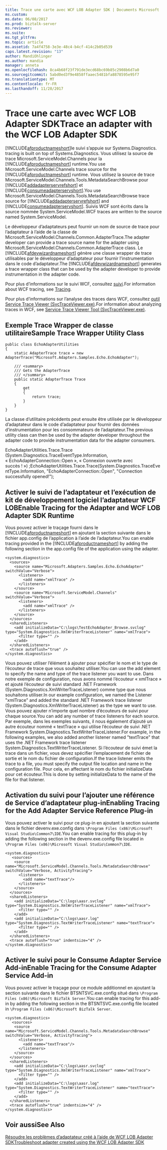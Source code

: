 ```yaml
---
title: Trace une carte avec WCF LOB Adapter SDK | Documents Microsoft
ms.custom: 
ms.date: 06/08/2017
ms.prod: biztalk-server
ms.reviewer: 
ms.suite: 
ms.tgt_pltfrm: 
ms.topic: article
ms.assetid: 7a4f4758-3e3e-48c4-b4cf-414c2b05d539
caps.latest.revision: "13"
author: MandiOhlinger
ms.author: mandia
manager: anneta
ms.openlocfilehash: 8ca4b68f23f791de3ecd68bc69b85c2908b6d7a0
ms.sourcegitcommit: 5abd0ed3f9e4858ffaaec5481bfa8878595e95f7
ms.translationtype: MT
ms.contentlocale: fr-FR
ms.lasthandoff: 11/28/2017
---
```

# <a name="trace-an-adapter-with-the-wcf-lob-adapter-sdk"></a><span data-ttu-id="8d2cf-102">Trace une carte avec WCF LOB Adapter SDK</span><span class="sxs-lookup"><span data-stu-id="8d2cf-102">Trace an adapter with the WCF LOB Adapter SDK</span></span>
[!INCLUDE[afproductnameshort](../../includes/afproductnameshort-md.md)]<span data-ttu-id="8d2cf-103">le suivi s’appuie sur Systems.Diagnostics.</span><span class="sxs-lookup"><span data-stu-id="8d2cf-103"> tracing is built on top of Systems.Diagnostics.</span></span> <span data-ttu-id="8d2cf-104">Vous utilisez la source de trace Microsoft.ServiceModel.Channels pour la [!INCLUDE[afproductnameshort](../../includes/afproductnameshort-md.md)] runtime.</span><span class="sxs-lookup"><span data-stu-id="8d2cf-104">You use Microsoft.ServiceModel.Channels trace source for the [!INCLUDE[afproductnameshort](../../includes/afproductnameshort-md.md)] runtime.</span></span>  <span data-ttu-id="8d2cf-105">Vous utilisez la source de trace Microsoft.ServiceModel.Channels.Tools.MetadataSearchBrowse pour [!INCLUDE[addadapterservrefshort](../../includes/addadapterservrefshort-md.md)] et [!INCLUDE[consumeadapterservshort](../../includes/consumeadapterservshort-md.md)].</span><span class="sxs-lookup"><span data-stu-id="8d2cf-105">You use Microsoft.ServiceModel.Channels.Tools.MetadataSearchBrowse trace source for [!INCLUDE[addadapterservrefshort](../../includes/addadapterservrefshort-md.md)] and [!INCLUDE[consumeadapterservshort](../../includes/consumeadapterservshort-md.md)].</span></span> <span data-ttu-id="8d2cf-106">Suivis WCF sont écrits dans la source nommée System.ServiceModel.</span><span class="sxs-lookup"><span data-stu-id="8d2cf-106">WCF traces are written to the source named System.ServiceModel.</span></span>  
  
 <span data-ttu-id="8d2cf-107">Le développeur d’adaptateurs peut fournir un nom de source de trace pour l’adaptateur à l’aide de la classe de Microsoft.ServiceModel.Channels.Common.AdapterTrace.</span><span class="sxs-lookup"><span data-stu-id="8d2cf-107">The adapter developer can provide a trace source name for the adapter using Microsoft.ServiceModel.Channels.Common.AdapterTrace class.</span></span> <span data-ttu-id="8d2cf-108">Le [!INCLUDE[afdevwizardnameshort](../../includes/afdevwizardnameshort-md.md)] génère une classe wrapper de trace utilisables par le développeur d’adaptateur pour fournir l’instrumentation dans le code d’adaptateur.</span><span class="sxs-lookup"><span data-stu-id="8d2cf-108">The [!INCLUDE[afdevwizardnameshort](../../includes/afdevwizardnameshort-md.md)] generates a trace wrapper class that can be used by the adapter developer to provide instrumentation in the adapter code.</span></span>  
  
 <span data-ttu-id="8d2cf-109">Pour plus d’informations sur le suivi WCF, consultez [suivi](https://msdn.microsoft.com/library/ms730342.aspx).</span><span class="sxs-lookup"><span data-stu-id="8d2cf-109">For information about WCF tracing, see [Tracing](https://msdn.microsoft.com/library/ms730342.aspx).</span></span>
  
 <span data-ttu-id="8d2cf-110">Pour plus d’informations sur l’analyse des traces dans WCF, consultez [outil Service Trace Viewer (SvcTraceViewer.exe)](https://msdn.microsoft.com/library/ms732023.aspx).</span><span class="sxs-lookup"><span data-stu-id="8d2cf-110">For information about analyzing traces in WCF, see [Service Trace Viewer Tool (SvcTraceViewer.exe)](https://msdn.microsoft.com/library/ms732023.aspx).</span></span> 
  
## <a name="sample-trace-wrapper-utility-class"></a><span data-ttu-id="8d2cf-111">Exemple Trace Wrapper de classe utilitaire</span><span class="sxs-lookup"><span data-stu-id="8d2cf-111">Sample Trace Wrapper Utility Class</span></span>  
  
```  
public class EchoAdapterUtilities  
{  
    static AdapterTrace trace = new AdapterTrace("Microsoft.Adapters.Samples.Echo.EchoAdapter");  
  
    /// <summary>  
    /// Gets the AdapterTrace  
    /// </summary>  
    public static AdapterTrace Trace  
    {  
        get  
        {  
            return trace;  
        }  
    }  
}  
```  
  
 <span data-ttu-id="8d2cf-112">La classe d’utilitaire précédents peut ensuite être utilisée par le développeur d’adaptateur dans le code d’adaptateur pour fournir des données d’instrumentation pour les consommateurs de l’adaptateur.</span><span class="sxs-lookup"><span data-stu-id="8d2cf-112">The previous utility class can then be used by the adapter developer throughout the adapter code to provide instrumentation data for the adapter consumers.</span></span>  
  
 <span data-ttu-id="8d2cf-113">EchoAdapterUtilities.Trace.Trace (System.Diagnostics.TraceEventType.Information, « EchoAdapterConnection::Open », « Connexion ouverte avec succès ! ») ;</span><span class="sxs-lookup"><span data-stu-id="8d2cf-113">EchoAdapterUtilities.Trace.Trace(System.Diagnostics.TraceEventType.Information, "EchoAdapterConnection::Open", "Connection successfully opened!");</span></span>  
  
## <a name="enable-tracing-for-the-adapter-and-wcf-lob-adapter-sdk-runtime"></a><span data-ttu-id="8d2cf-114">Activer le suivi de l’adaptateur et l’exécution de kit de développement logiciel l’adaptateur WCF LOB</span><span class="sxs-lookup"><span data-stu-id="8d2cf-114">Enable Tracing for the Adapter and WCF LOB Adapter SDK Runtime</span></span>  
 <span data-ttu-id="8d2cf-115">Vous pouvez activer le traçage fourni dans le [!INCLUDE[afproductnameshort](../../includes/afproductnameshort-md.md)] en ajoutant la section suivante dans le fichier app.config de l’application à l’aide de l’adaptateur.</span><span class="sxs-lookup"><span data-stu-id="8d2cf-115">You can enable tracing provided in the [!INCLUDE[afproductnameshort](../../includes/afproductnameshort-md.md)] by adding the following section in the app.config file of the application using the adapter.</span></span>  
  
```  
<system.diagnostics>  
  <sources>  
    <source name="Microsoft.Adapters.Samples.Echo.EchoAdapter" switchValue="Verbose">  
      <listeners>  
        <add name="xmlTrace" />  
      </listeners>  
    </source>  
    <source name="Microsoft.ServiceModel.Channels" switchValue="Verbose">  
      <listeners>  
        <add name="xmlTrace" />  
      </listeners>  
    </source>  
  </sources>  
  <sharedListeners>  
    <add initializeData="C:\logs\TestEchoAdapter_Browse.svclog" type="System.Diagnostics.XmlWriterTraceListener" name="xmlTrace">  
      <filter type="" />  
    </add>  
  </sharedListeners>  
  <trace autoflush="true" />  
</system.diagnostics>  
```  
  
 <span data-ttu-id="8d2cf-116">Vous pouvez utiliser l’élément à ajouter pour spécifier le nom et le type de l’écouteur de trace que vous souhaitez utiliser.</span><span class="sxs-lookup"><span data-stu-id="8d2cf-116">You can use the add element to specify the name and type of the trace listener you want to use.</span></span> <span data-ttu-id="8d2cf-117">Dans notre exemple de configuration, nous avons nommé l’écouteur « xmlTrace » et ajouté l’écouteur de suivi standard .NET Framework (System.Diagnostics.XmlWriterTraceListener) comme type que nous souhaitons utiliser.</span><span class="sxs-lookup"><span data-stu-id="8d2cf-117">In our example configuration, we named the Listener "xmlTrace" and added the standard .NET Framework trace listener (System.Diagnostics.XmlWriterTraceListener) as the type we want to use.</span></span> <span data-ttu-id="8d2cf-118">Vous pouvez ajouter n’importe quel nombre d’écouteurs de suivi pour chaque source.</span><span class="sxs-lookup"><span data-stu-id="8d2cf-118">You can add any number of trace listeners for each source.</span></span> <span data-ttu-id="8d2cf-119">Par exemple, dans les exemples suivants, il nous également d’ajouté un autre écouteur nommé « textTrace » qui utilise l’écouteur de suivi .NET Framework System.Diagnostics.TextWriterTraceListener.</span><span class="sxs-lookup"><span data-stu-id="8d2cf-119">For example, in the following examples, we also added another listener named "textTrace" that uses the .NET Framework trace listener System.Diagnostics.TextWriterTraceListener.</span></span> <span data-ttu-id="8d2cf-120">Si l’écouteur de suivi émet la trace dans un fichier, vous devez spécifier l’emplacement de fichier de sortie et le nom du fichier de configuration.</span><span class="sxs-lookup"><span data-stu-id="8d2cf-120">If the trace listener emits the trace to a file, you must specify the output file location and name in the configuration file.</span></span> <span data-ttu-id="8d2cf-121">Pour cela, en affectant le nom du fichier initializeData pour cet écouteur.</span><span class="sxs-lookup"><span data-stu-id="8d2cf-121">This is done by setting initializeData to the name of the file for that listener.</span></span>  
  
## <a name="enabling-tracing-for-the-add-adapter-service-reference-plug-in"></a><span data-ttu-id="8d2cf-122">Activation du suivi pour l’ajouter une référence de Service d’adaptateur plug-in</span><span class="sxs-lookup"><span data-stu-id="8d2cf-122">Enabling Tracing for the Add Adapter Service Reference Plug-in</span></span>  
 <span data-ttu-id="8d2cf-123">Vous pouvez activer le suivi pour ce plug-in en ajoutant la section suivante dans le fichier devenv.exe.config dans `\Program Files (x86)\Microsoft Visual Studio\Common7\IDE`.</span><span class="sxs-lookup"><span data-stu-id="8d2cf-123">You can enable tracing for this plug-in by adding the following section in the devenv.exe.config file located in `\Program Files (x86)\Microsoft Visual Studio\Common7\IDE`.</span></span>
  
```  
<system.diagnostics>  
   <sources>  
    <source name="Microsoft.ServiceModel.Channels.Tools.MetadataSearchBrowse" switchValue="Verbose, ActivityTracing">  
      <listeners>  
        <add name="textTrace"/>  
      </listeners>  
    </source>  
  </sources>  
  <sharedListeners>  
    <add initializeData="C:\logs\aasr.svclog" type="System.Diagnostics.XmlWriterTraceListener" name="xmlTrace">  
      <filter type="" />  
    </add>  
    <add initializeData="C:\logs\aasr.log" type="System.Diagnostics.TextWriterTraceListener" name="textTrace">  
      <filter type="" />  
    </add>  
  </sharedListeners>  
  <trace autoflush="true" indentsize="4" />  
</system.diagnostics>  
```  
  
## <a name="enable-tracing-for-the-consume-adapter-service-add-in"></a><span data-ttu-id="8d2cf-124">Activer le suivi pour le Consume Adapter Service Add-in</span><span class="sxs-lookup"><span data-stu-id="8d2cf-124">Enable Tracing for the Consume Adapter Service Add-in</span></span>  
 <span data-ttu-id="8d2cf-125">Vous pouvez activer le traçage pour ce module additionnel en ajoutant la section suivante dans le fichier BTSNTSVC.exe.config situé dans `\Program Files (x86)\Microsoft BizTalk Server`.</span><span class="sxs-lookup"><span data-stu-id="8d2cf-125">You can enable tracing for this add-in by adding the following section in the BTSNTSVC.exe.config file located in `\Program Files (x86)\Microsoft BizTalk Server`.</span></span>  
  
```  
<system.diagnostics>  
   <sources>  
    <source name="Microsoft.ServiceModel.Channels.Tools.MetadataSearchBrowse" switchValue="Verbose, ActivityTracing">  
      <listeners>  
        <add name="textTrace"/>  
      </listeners>  
    </source>  
  </sources>  
  <sharedListeners>  
    <add initializeData="C:\logs\aasr.svclog" type="System.Diagnostics.XmlWriterTraceListener" name="xmlTrace">  
      <filter type="" />  
    </add>  
    <add initializeData="C:\logs\aasr.log" type="System.Diagnostics.TextWriterTraceListener" name="textTrace">  
      <filter type="" />  
    </add>  
  </sharedListeners>  
  <trace autoflush="true" indentsize="4" />  
</system.diagnostics>  
```  
  
## <a name="see-also"></a><span data-ttu-id="8d2cf-126">Voir aussi</span><span class="sxs-lookup"><span data-stu-id="8d2cf-126">See Also</span></span>  
 [<span data-ttu-id="8d2cf-127">Résoudre les problèmes d’adaptateur créé à l’aide de WCF LOB Adapter SDK</span><span class="sxs-lookup"><span data-stu-id="8d2cf-127">Troubleshoot adapter created using the WCF LOB Adapter SDK</span></span>](../../adapters-and-accelerators/wcf-lob-adapter-sdk/troubleshoot-adapter-created-using-the-wcf-lob-adapter-sdk.md)